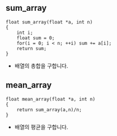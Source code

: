 
## sum_array

```
float sum_array(float *a, int n)
{
    int i;
    float sum = 0;
    for(i = 0; i < n; ++i) sum += a[i];
    return sum;
}
```

- 배열의 총합을 구합니다.


## mean_array

```
float mean_array(float *a, int n)
{
    return sum_array(a,n)/n;
}
```

- 배열의 평균을 구합니다.
